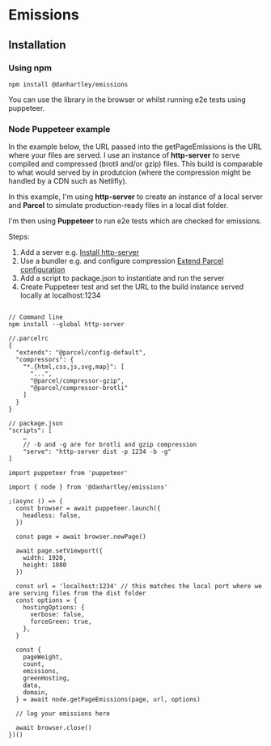 # Emissions

## Installation 

### Using npm

```
npm install @danhartley/emissions
```

You can use the library in the browser or whilst running e2e tests using puppeteer.

### Node Puppeteer example

In the example below, the URL passed into the getPageEmissions is the URL where your files are served. I use an instance of **http-server** to serve compiled and compressed (brotli and/or gzip) files. This build is comparable to what would served by in produtcion (where the compression might be handled by a CDN such as Netlifly).

In this example, I'm using **http-server** to create an instance of a local server and **Parcel** to simulate production-ready files in a local dist folder.

I'm then using **Puppeteer** to run e2e tests which are checked for emissions.

Steps:
1. Add a server e.g. [Install http-server](https://www.npmjs.com/package/http-server)
2. Use a bundler e.g. and configure compression [Extend Parcel configuration](https://parceljs.org/features/plugins/#extending-configs)
3. Add a script to package.json to instantiate and run the server
4. Create Puppeteer test and set the URL to the build instance served locally at localhost:1234
``` 

// Command line
npm install --global http-server

//.parcelrc
{
  "extends": "@parcel/config-default",
  "compressors": {
    "*.{html,css,js,svg,map}": [
      "...",
      "@parcel/compressor-gzip",
      "@parcel/compressor-brotli"
    ]
  }
}

// package.json 
"scripts": [
    …
    // -b and -g are for brotli and gzip compression
    "serve": "http-server dist -p 1234 -b -g" 
]
```

```
import puppeteer from 'puppeteer'

import { node } from '@danhartley/emissions'

;(async () => {
  const browser = await puppeteer.launch({
    headless: false,
  })

  const page = await browser.newPage()

  await page.setViewport({
    width: 1920, 
    height: 1080    
  })
  
  const url = 'localhost:1234' // this matches the local port where we are serving files from the dist folder
  const options = {
    hostingOptions: {
      verbose: false,
      forceGreen: true,
    },
  }

  const {
    pageWeight,
    count,
    emissions,
    greenHosting,
    data,
    domain,
  } = await node.getPageEmissions(page, url, options)
  
  // log your emissions here
  
  await browser.close()
})()

```